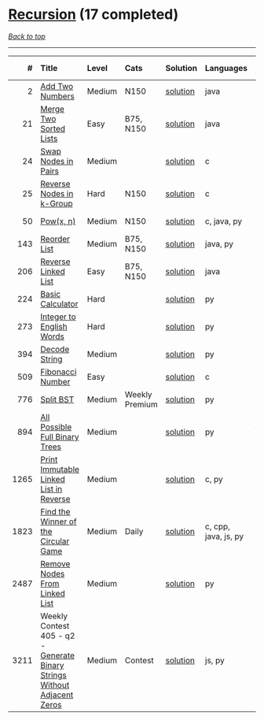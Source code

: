 # [Recursion](<https://leetcode.com/tag/Recursion/>) (17 completed)

*[Back to top](<../../README.md>)*

------

|    # | Title                                                                                                                                                      | Level   | Cats           | Solution                                                                  | Languages            | Date Complete   |
|-----:|:-----------------------------------------------------------------------------------------------------------------------------------------------------------|:--------|:---------------|:--------------------------------------------------------------------------|:---------------------|:----------------|
|    2 | [Add Two Numbers](<https://leetcode.com/problems/add-two-numbers>)                                                                                         | Medium  | N150           | [solution](<../_2. Add Two Numbers.md>)                                   | java                 | May 22, 2024    |
|   21 | [Merge Two Sorted Lists](<https://leetcode.com/problems/merge-two-sorted-lists>)                                                                           | Easy    | B75, N150      | [solution](<../_21. Merge Two Sorted Lists.md>)                           | java                 | May 22, 2024    |
|   24 | [Swap Nodes in Pairs](<https://leetcode.com/problems/swap-nodes-in-pairs>)                                                                                 | Medium  |                | [solution](<../_24. Swap Nodes in Pairs.md>)                              | c                    | Jun 07, 2024    |
|   25 | [Reverse Nodes in k-Group](<https://leetcode.com/problems/reverse-nodes-in-k-group>)                                                                       | Hard    | N150           | [solution](<../_25. Reverse Nodes in k-Group.md>)                         | c                    | Jun 07, 2024    |
|   50 | [Pow(x, n)](<https://leetcode.com/problems/powx-n>)                                                                                                        | Medium  | N150           | [solution](<../_50. Pow(x, n).md>)                                        | c, java, py          | Jun 23, 2024    |
|  143 | [Reorder List](<https://leetcode.com/problems/reorder-list>)                                                                                               | Medium  | B75, N150      | [solution](<../_143. Reorder List.md>)                                    | java, py             | Jun 11, 2024    |
|  206 | [Reverse Linked List](<https://leetcode.com/problems/reverse-linked-list>)                                                                                 | Easy    | B75, N150      | [solution](<../_206. Reverse Linked List.md>)                             | java                 | Jun 27, 2024    |
|  224 | [Basic Calculator](<https://leetcode.com/problems/basic-calculator>)                                                                                       | Hard    |                | [solution](<../_224. Basic Calculator.md>)                                | py                   | Jun 10, 2024    |
|  273 | [Integer to English Words](<https://leetcode.com/problems/integer-to-english-words>)                                                                       | Hard    |                | [solution](<../_273. Integer to English Words.md>)                        | py                   | Jun 11, 2024    |
|  394 | [Decode String](<https://leetcode.com/problems/decode-string>)                                                                                             | Medium  |                | [solution](<../_394. Decode String.md>)                                   | py                   | Jun 15, 2024    |
|  509 | [Fibonacci Number](<https://leetcode.com/problems/fibonacci-number>)                                                                                       | Easy    |                | [solution](<../_509. Fibonacci Number.md>)                                | c                    | Jun 17, 2024    |
|  776 | [Split BST](<https://leetcode.com/problems/split-bst>)                                                                                                     | Medium  | Weekly Premium | [solution](<../_776. Split BST.md>)                                       | py                   | Jun 29, 2024    |
|  894 | [All Possible Full Binary Trees](<https://leetcode.com/problems/all-possible-full-binary-trees>)                                                           | Medium  |                | [solution](<../_894. All Possible Full Binary Trees.md>)                  | py                   | Jul 29, 2024    |
| 1265 | [Print Immutable Linked List in Reverse](<https://leetcode.com/problems/print-immutable-linked-list-in-reverse>)                                           | Medium  |                | [solution](<../_1265. Print Immutable Linked List in Reverse.md>)         | c, py                | Jun 06, 2024    |
| 1823 | [Find the Winner of the Circular Game](<https://leetcode.com/problems/find-the-winner-of-the-circular-game>)                                               | Medium  | Daily          | [solution](<../_1823. Find the Winner of the Circular Game.md>)           | c, cpp, java, js, py | Jul 08, 2024    |
| 2487 | [Remove Nodes From Linked List](<https://leetcode.com/problems/remove-nodes-from-linked-list>)                                                             | Medium  |                | [solution](<../_2487. Remove Nodes From Linked List.md>)                  | py                   | Jun 12, 2024    |
| 3211 | Weekly Contest 405 - q2 - [Generate Binary Strings Without Adjacent Zeros](<https://leetcode.com/problems/generate-binary-strings-without-adjacent-zeros>) | Medium  | Contest        | [solution](<../_3211. Generate Binary Strings Without Adjacent Zeros.md>) | js, py               | Jul 07, 2024    |